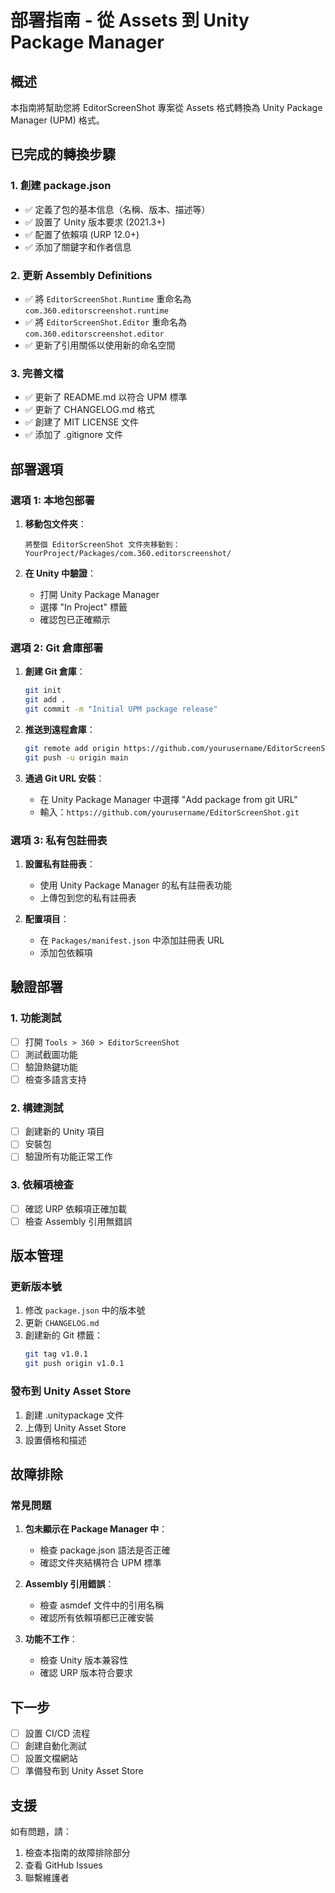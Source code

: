 # 部署指南 - 從 Assets 到 Unity Package Manager

## 概述

本指南將幫助您將 EditorScreenShot 專案從 Assets 格式轉換為 Unity Package Manager (UPM) 格式。

## 已完成的轉換步驟

### 1. 創建 package.json
- ✅ 定義了包的基本信息（名稱、版本、描述等）
- ✅ 設置了 Unity 版本要求 (2021.3+)
- ✅ 配置了依賴項 (URP 12.0+)
- ✅ 添加了關鍵字和作者信息

### 2. 更新 Assembly Definitions
- ✅ 將 `EditorScreenShot.Runtime` 重命名為 `com.360.editorscreenshot.runtime`
- ✅ 將 `EditorScreenShot.Editor` 重命名為 `com.360.editorscreenshot.editor`
- ✅ 更新了引用關係以使用新的命名空間

### 3. 完善文檔
- ✅ 更新了 README.md 以符合 UPM 標準
- ✅ 更新了 CHANGELOG.md 格式
- ✅ 創建了 MIT LICENSE 文件
- ✅ 添加了 .gitignore 文件

## 部署選項

### 選項 1: 本地包部署

1. **移動包文件夾**：
   ```
   將整個 EditorScreenShot 文件夾移動到：
   YourProject/Packages/com.360.editorscreenshot/
   ```

2. **在 Unity 中驗證**：
   - 打開 Unity Package Manager
   - 選擇 "In Project" 標籤
   - 確認包已正確顯示

### 選項 2: Git 倉庫部署

1. **創建 Git 倉庫**：
   ```bash
   git init
   git add .
   git commit -m "Initial UPM package release"
   ```

2. **推送到遠程倉庫**：
   ```bash
   git remote add origin https://github.com/yourusername/EditorScreenShot.git
   git push -u origin main
   ```

3. **通過 Git URL 安裝**：
   - 在 Unity Package Manager 中選擇 "Add package from git URL"
   - 輸入：`https://github.com/yourusername/EditorScreenShot.git`

### 選項 3: 私有包註冊表

1. **設置私有註冊表**：
   - 使用 Unity Package Manager 的私有註冊表功能
   - 上傳包到您的私有註冊表

2. **配置項目**：
   - 在 `Packages/manifest.json` 中添加註冊表 URL
   - 添加包依賴項

## 驗證部署

### 1. 功能測試
- [ ] 打開 `Tools > 360 > EditorScreenShot`
- [ ] 測試截圖功能
- [ ] 驗證熱鍵功能
- [ ] 檢查多語言支持

### 2. 構建測試
- [ ] 創建新的 Unity 項目
- [ ] 安裝包
- [ ] 驗證所有功能正常工作

### 3. 依賴項檢查
- [ ] 確認 URP 依賴項正確加載
- [ ] 檢查 Assembly 引用無錯誤

## 版本管理

### 更新版本號
1. 修改 `package.json` 中的版本號
2. 更新 `CHANGELOG.md`
3. 創建新的 Git 標籤：
   ```bash
   git tag v1.0.1
   git push origin v1.0.1
   ```

### 發布到 Unity Asset Store
1. 創建 .unitypackage 文件
2. 上傳到 Unity Asset Store
3. 設置價格和描述

## 故障排除

### 常見問題

1. **包未顯示在 Package Manager 中**：
   - 檢查 package.json 語法是否正確
   - 確認文件夾結構符合 UPM 標準

2. **Assembly 引用錯誤**：
   - 檢查 asmdef 文件中的引用名稱
   - 確認所有依賴項都已正確安裝

3. **功能不工作**：
   - 檢查 Unity 版本兼容性
   - 確認 URP 版本符合要求

## 下一步

- [ ] 設置 CI/CD 流程
- [ ] 創建自動化測試
- [ ] 設置文檔網站
- [ ] 準備發布到 Unity Asset Store

## 支援

如有問題，請：
1. 檢查本指南的故障排除部分
2. 查看 GitHub Issues
3. 聯繫維護者

